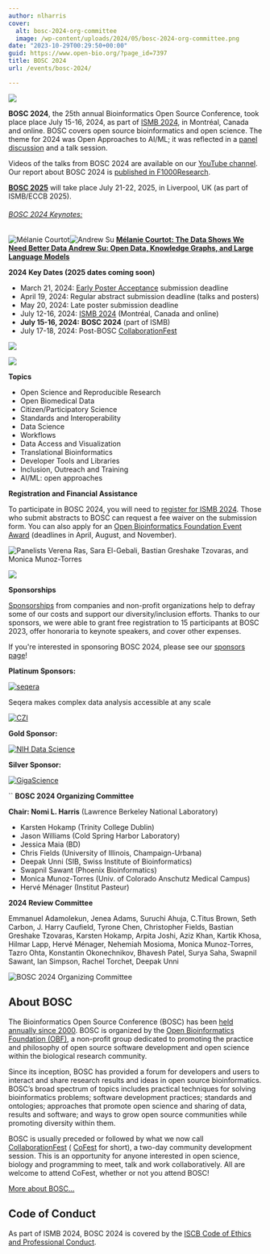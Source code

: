```yaml
---
author: nlharris
cover:
  alt: bosc-2024-org-committee
  image: /wp-content/uploads/2024/05/bosc-2024-org-committee.png
date: "2023-10-29T00:29:50+00:00"
guid: https://www.open-bio.org/?page_id=7397
title: BOSC 2024
url: /events/bosc-2024/

---
```

![](wp-content/uploads/2023/08/BOSC2023-crowded-room-Karsten-holding-mic-1-1-1024x307.png)


**BOSC 2024**, the 25th annual Bioinformatics Open Source Conference, took place place July 15-16, 2024, as part of [ISMB 2024](https://www.iscb.org/ismb2024/), in Montréal, Canada and online. BOSC covers open source bioinformatics and open science. The theme for 2024 was Open Approaches to AI/ML; it was reflected in a [panel discussion](/events/bosc-2024/bosc-2024-panel) and a talk session.

Videos of the talks from BOSC 2024 are available on our [YouTube channel](https://www.youtube.com/@OBFBOSC/). Our report about BOSC 2024 is [published in F1000Research](https://f1000research.com/articles/13-1100).



**[BOSC 2025](/events/bosc-2025/)**
will take place July 21-22, 2025, in Liverpool, UK (as part of ISMB/ECCB 2025).

###### [BOSC 2024 Keynotes:](/events/bosc-2024/bosc-2024-keynotes/)

![Mélanie Courtot](wp-content/uploads/2024/03/Melanie-Courtot-1-1.png)![Andrew Su](wp-content/uploads/2024/03/Andrew_Su_smll.jpg) [**Mélanie Courtot: The Data Shows We Need Better Data Andrew Su: Open Data, Knowledge Graphs, and Large Language Models**](/events/bosc-2024/bosc-2024-keynotes/)

**2024 Key Dates (2025 dates coming soon)**

- March 21, 2024: [Early Poster Acceptance](/2023/03/09/bosc-early-poster-acceptance/) submission deadline
- April 19, 2024: Regular abstract submission deadline (talks and posters)
- May 20, 2024: Late poster submission deadline
- July 12-16, 2024: [ISMB 2024](https://www.iscb.org/ismb2024/) (Montréal, Canada and online)
- **July 15-16, 2024:** **BOSC 2024** (part of ISMB)
- July 17-18, 2024: Post-BOSC [CollaborationFest](/events/bosc-2024/obf-bosc-collaborationfest-2024/)

![](wp-content/uploads/2023/08/Sara-El-Gebali_Scott-Edmunds_Deepak-Unni-1-1024x768.jpeg)

![](wp-content/uploads/2023/08/Nomi-Deepak-Vasundra-1-1024x782.jpeg)

**Topics**

- Open Science and Reproducible Research
- Open Biomedical Data
- Citizen/Participatory Science
- Standards and Interoperability
- Data Science
- Workflows
- Data Access and Visualization
- Translational Bioinformatics
- Developer Tools and Libraries
- Inclusion, Outreach and Training
- AI/ML: open approaches

**Registration and Financial Assistance**

To participate in BOSC 2024, you will need to [register for ISMB 2024](https://www.iscb.org/ismb2024/register). Those who submit abstracts to BOSC can request a fee waiver on the submission form. You can also apply for an [Open Bioinformatics Foundation Event Award](/event-awards/) (deadlines in April, August, and November).

![Panelists Verena Ras, Sara El-Gebali, Bastian Greshake Tzovaras, and Monica Munoz-Torres](wp-content/uploads/2023/08/image4-1024x610.jpg)

![](wp-content/uploads/2023/08/Ferdous-Nasri-1-1-1.png)

**Sponsorships**

[Sponsorships](/events/bosc/sponsors/) from companies and non-profit organizations help to defray some of our costs and support our diversity/inclusion efforts. Thanks to our sponsors, we were able to grant free registration to 15 participants at BOSC 2023, offer honoraria to keynote speakers, and cover other expenses.

If you're interested in sponsoring BOSC 2024, please see our [sponsors page](/events/bosc/sponsors/)!





**Platinum Sponsors:**

[![seqera](wp-content/uploads/2024/04/Logo_Seqera-Color.png)](https://seqera.io/)

Seqera makes complex data analysis accessible at any scale  

[![CZI](wp-content/uploads/2021/06/CZI_Logotype_RGB.jpg)](https://chanzuckerberg.com/science)

**Gold Sponsor:**

[![NIH Data Science](wp-content/uploads/2024/04/NIH-ODSS_Horizontal_1Color-653.jpg)](https://datascience.nih.gov/)



**Silver Sponsor:**

[![GigaScience](wp-content/uploads/2019/05/Gigascience.png)](https://academic.oup.com/gigascience)

``
**BOSC 2024 Organizing Committee**

**Chair: Nomi L. Harris** (Lawrence Berkeley National Laboratory)

- Karsten Hokamp (Trinity College Dublin)
- Jason Williams (Cold Spring Harbor Laboratory)
- Jessica Maia (BD)
- Chris Fields (University of Illinois, Champaign-Urbana)
- Deepak Unni (SIB, Swiss Institute of Bioinformatics)
- Swapnil Sawant (Phoenix Bioinformatics)
- Monica Munoz-Torres (Univ. of Colorado Anschutz Medical Campus)
- Hervé Ménager (Institut Pasteur)

**2024 Review Committee**

Emmanuel Adamolekun, Jenea Adams, Suruchi Ahuja, C.Titus Brown, Seth Carbon, J. Harry Caufield, Tyrone Chen, Christopher Fields, Bastian Greshake Tzovaras, Karsten Hokamp, Arpita Joshi, Aziz Khan, Kartik Khosa, Hilmar Lapp, Hervé Ménager, Nehemiah Mosioma, Monica Munoz-Torres, Tazro Ohta, Konstantin Okonechnikov, Bhavesh Patel, Surya Saha, Swapnil Sawant, Ian Simpson, Rachel Torchet, Deepak Unni

![BOSC 2024 Organizing Committee](wp-content/uploads/2024/05/bosc-2024-org-committee.png)

## About BOSC

The Bioinformatics Open Source Conference (BOSC) has been [held annually since 2000](/events/bosc/about/). BOSC is organized by the [Open Bioinformatics Foundation (OBF)](/wiki/Main_Page), a non-profit group dedicated to promoting the practice and philosophy of open source software development and open science within the biological research community.

Since its inception, BOSC has provided a forum for developers and users to interact and share research results and ideas in open source bioinformatics. BOSC’s broad spectrum of topics includes practical techniques for solving bioinformatics problems; software development practices; standards and ontologies; approaches that promote open science and sharing of data, results and software; and ways to grow open source communities while promoting diversity within them.

BOSC is usually preceded or followed by what we now call [CollaborationFest](/events/bosc-2024/obf-bosc-collaborationfest-2024/) ( [CoFest](/events/bosc-2024/obf-bosc-collaborationfest-2024/) for short), a two-day community development session. This is an opportunity for anyone interested in open science, biology and programming to meet, talk and work collaboratively. All are welcome to attend CoFest, whether or not you attend BOSC!

[More about BOSC...](/events/bosc/about/)

## Code of Conduct

As part of ISMB 2024, BOSC 2024 is covered by the [ISCB Code of Ethics and Professional Conduct](https://www.iscb.org/iscb-policy-statements/iscb-code-of-ethics-and-professional-conduct).
